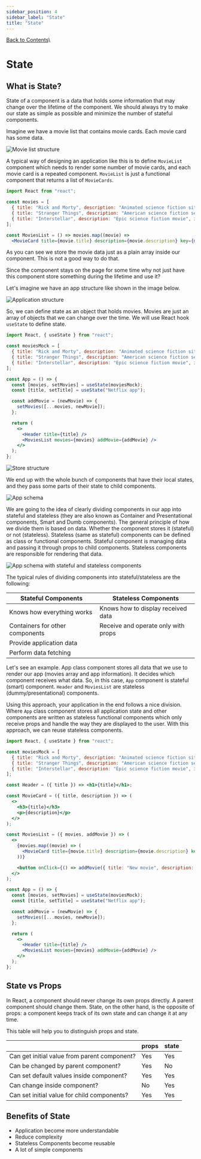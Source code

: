 ```yaml
---
sidebar_position: 4
sidebar_label: "State"
title: "State"
---
```


[Back to Contents](../../README.md#module-1)\

# State

## What is State?

State of a component is a data that holds some information that may change over the lifetime of the component. We should always try to make our state as simple as possible and minimize the number of stateful components.

Imagine we have a movie list that contains movie cards. Each movie card has some data.

![Movie list structure](images/movie-list-structure.png)

A typical way of designing an application like this is to define `MovieList` component which needs to render some number of movie cards, and each movie card is a repeated component. `MovieList` is just a functional component that returns a list of `MovieCards`.

```jsx
import React from "react";

const movies = [
  { title: "Rick and Morty", description: "Animated science fiction sitcom", id: "uniqueId1" },
  { title: "Stranger Things", description: "American science fiction series", id: "uniqueId2" },
  { title: "Interstellar", description: "Epic science fiction movie", id: "uniqueId3" },
];

const MoviesList = () => movies.map((movie) => 
  <MovieCard title={movie.title} description={movie.description} key={movie.id} />);
```

As you can see we store the movie data just as a plain array inside our component. This is not a good way to do that.

Since the component stays on the page for some time why not just have this component store something during the lifetime and use it?

Let's imagine we have an app structure like shown in the image below.

![Application structure](images/application-structure.png)

So, we can define state as an object that holds movies. Movies are just an array of objects that we can change over the time.
We will use React hook `useState` to define state.

```jsx
import React, { useState } from "react";

const moviesMock = [
  { title: "Rick and Morty", description: "Animated science fiction sitcom", id: "uniqueId1" },
  { title: "Stranger Things", description: "American science fiction series", id: "uniqueId2" },
  { title: "Interstellar", description: "Epic science fiction movie", id: "uniqueId3" },
];

const App = () => {
  const [movies, setMovies] = useState(moviesMock);
  const [title, setTitle] = useState("Netflix app");

  const addMovie = (newMovie) => {
    setMovies([...movies, newMovie]);
  };

  return (
    <>
      <Header title={title} />
      <MoviesList movies={movies} addMovie={addMovie} />
    </>
  );
};
```

![Store structure](images/store-structure.png)

We end up with the whole bunch of components that have their local states, and they pass some parts of their state to child components.

![App schema](images/app-schema-with-props.png)

We are going to the idea of clearly dividing components in our app into stateful and stateless (they are also known as Container and Presentational components, Smart and Dumb components).
The general principle of how we divide them is based on data. Whether the component stores it (stateful) or not (stateless). Stateless (same as stateful) components can be defined as class or functional components. Stateful component is managing data and passing it through props to child components. Stateless components are responsible for rendering that data.

![App schema with stateful and stateless components](images/app-schema-stateful-stateless.png)

The typical rules of dividing components into stateful/stateless are the following:

| Stateful Components             | Stateless Components                |
| ------------------------------- | ----------------------------------- |
| Knows how everything works      | Knows how to display received data  |
| Containers for other components | Receive and operate only with props |
| Provide application data        |                                     |
| Perform data fetching           |                                     |

Let's see an example. App class component stores all data that we use to render our app (movies array and app information). It decides which component receives what data. So, in this case, `App` component is stateful (smart) component. `Header` and `MoviesList` are stateless (dummy/presentational) components.

Using this approach, your application in the end follows a nice division. Where `App` class component stores all application state and other components are written as stateless functional components which only receive props and handle the way they are displayed to the user. With this approach, we can reuse stateless components.

```jsx
import React, { useState } from "react";

const moviesMock = [
  { title: "Rick and Morty", description: "Animated science fiction sitcom", id: "uniqueId1" },
  { title: "Stranger Things", description: "American science fiction series", id: "uniqueId2" },
  { title: "Interstellar", description: "Epic science fiction movie", id: "uniqueId3" },
];

const Header = ({ title }) => <h1>{title}</h1>;

const MovieCard = ({ title, description }) => (
  <>
    <h3>{title}</h3>
    <p>{description}</p>
  </>
);

const MoviesList = ({ movies, addMovie }) => (
  <>
    {movies.map((movie) => (
      <MovieCard title={movie.title} description={movie.description} key={movie.id} />
    ))}

    <button onClick={() => addMovie({ title: "New movie", description: "New description" })}>Add movie</button>
  </>
);

const App = () => {
  const [movies, setMovies] = useState(moviesMock);
  const [title, setTitle] = useState("Netflix app");

  const addMovie = (newMovie) => {
    setMovies([...movies, newMovie]);
  };

  return (
    <>
      <Header title={title} />
      <MoviesList movies={movies} addMovie={addMovie} />
    </>
  );
};
```

## State vs Props

In React, a component should never change its own props directly. A parent component should change them. State, on the other hand, is the opposite of props: a component keeps track of its own state and can change it at any time.

This table will help you to distinguish props and state.

|                                              | props | state |
| -------------------------------------------- | ----- | ----- |
| Can get initial value from parent component? | Yes   | Yes   |
| Can be changed by parent component?          | Yes   | No    |
| Can set default values inside component?     | Yes   | Yes   |
| Can change inside component?                 | No    | Yes   |
| Can set initial value for child components?  | Yes   | Yes   |

## Benefits of State

- Application become more understandable
- Reduce complexity
- Stateless Components become reusable
- A lot of simple components
